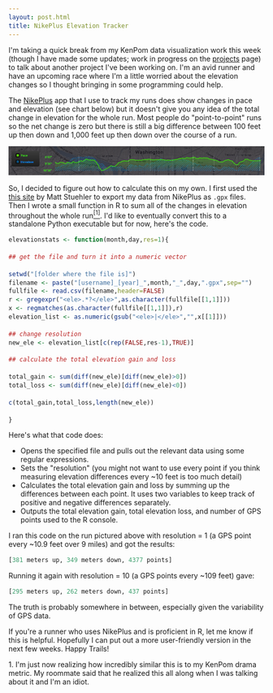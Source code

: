 ```yaml
---
layout: post.html
title: NikePlus Elevation Tracker
---
```


I'm taking a quick break from my KenPom data visualization work this
week (though I have made some updates; work in progress on the
[projects](../../../../../pages/projects.html) page) to talk about
another project I've been working on. I'm an avid runner and have an
upcoming race where I'm a little worried about the elevation changes so
I thought bringing in some programming could help.

The [NikePlus](https://secure-nikeplus.nike.com/plus/) app that I use to
track my runs does show changes in pace and elevation (see chart below)
but it doesn't give you any idea of the total change in elevation for
the whole run. Most people do "point-to-point" runs so the net change is
zero but there is still a big difference between 100 feet up then down
and 1,000 feet up then down over the course of a run.

![NikePlus Pace and Elevation Chart](/images/NikePlus-1-20-2013.png)

So, I decided to figure out how to calculate this on my own. I first
used the [this site](https://mattstuehler.com/lab/NikePlus/) by Matt
Stuehler to export my data from NikePlus as `.gpx` files. Then I wrote a
small function in R to sum all of the changes in elevation throughout
the whole run[<sup>[1]</sup>](#footnote-1). I'd like to eventually
convert this to a standalone Python executable but for now, here's the
code.

```r
elevationstats <- function(month,day,res=1){

## get the file and turn it into a numeric vector

setwd("[folder where the file is]")
filename <- paste("[username]_[year]_",month,"_",day,".gpx",sep="")
fullfile <- read.csv(filename,header=FALSE)
r <- gregexpr("<ele>.*?</ele>",as.character(fullfile[[1,1]]))
x <- regmatches(as.character(fullfile[[1,1]]),r)
elevation_list <- as.numeric(gsub("<ele>|</ele>","",x[[1]]))

## change resolution
new_ele <- elevation_list[c(rep(FALSE,res-1),TRUE)]

## calculate the total elevation gain and loss

total_gain <- sum(diff(new_ele)[diff(new_ele)>0])
total_loss <- sum(diff(new_ele)[diff(new_ele)<0])

c(total_gain,total_loss,length(new_ele))

}
```

Here's what that code does:

  - Opens the specified file and pulls out the relevant data using some
    regular expressions.
  - Sets the "resolution" (you might not want to use every point if you
    think measuring elevation differences every ~10 feet is too much
    detail)
  - Calculates the total elevation gain and loss by summing up the
    differences between each point. It uses two variables to keep track
    of positive and negative differences separately.
  - Outputs the total elevation gain, total elevation loss, and number
    of GPS points used to the R console.

I ran this code on the run pictured above with resolution = 1 (a GPS
point every ~10.9 feet over 9 miles) and got the results:

```r
[381 meters up, 349 meters down, 4377 points]
```

Running it again with resolution = 10 (a GPS points every ~109 feet)
gave:

```r
[295 meters up, 262 meters down, 437 points]
```

The truth is probably somewhere in between, especially given the
variability of GPS data.

If you're a runner who uses NikePlus and is proficient in R, let me know
if this is helpful. Hopefully I can put out a more user-friendly version
in the next few weeks. Happy Trails!

<div class="footnotes">
1.  <a name="footnote-1"></a>I'm just now realizing how incredibly similar this is to my KenPom
    drama metric. My roommate said that he realized this all along when
    I was talking about it and I'm an idiot.
</div>
